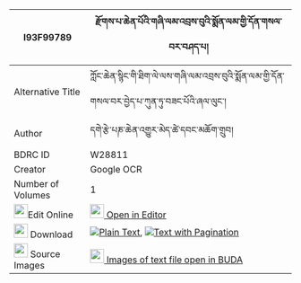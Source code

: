 |I93F99789|རྫོགས་པ་ཆེན་པོའི་གཞི་ལམ་འབྲས་བུའི་སྨོན་ལམ་གྱི་དོན་གསལ་བར་བཤད་པ། 
| --- | --- 
|Alternative Title |ཀློང་ཆེན་སྙིང་གི་ཐིག་ལེ་ལས་གཞི་ལམ་འབྲས་བུའི་སྨོན་ལམ་གྱི་དོན་གསལ་བར་བྱེད་པ་ཀུན་ཏུ་བཟང་པོའི་ཞལ་ལུང་།
|Author| དགེ་རྩེ་པཎ་ཆེན་འགྱུར་མེད་ཚེ་དབང་མཆོག་གྲུབ།
|BDRC ID | W28811
|Creator | Google OCR
|Number of Volumes| 1
|<img width="25" src="https://img.icons8.com/color/25/000000/edit-property.png">Edit Online| [<img width="25" src="https://avatars.githubusercontent.com/u/45091458?s=200&v=4"> Open in Editor](http://editor.openpecha.org/I93F99789)
|<img width="25" src="https://img.icons8.com/fluent/48/000000/download-2.png"/>  Download | [![](https://img.icons8.com/color/20/000000/txt.png)Plain Text](https://github.com/Openpecha/I93F99789/releases/download/v1/dzokpa_chenpo_i_shyi_lam_drebu_plain_I93F99789.zip), [![](https://img.icons8.com/color/20/000000/txt.png)Text with Pagination](https://github.com/Openpecha/I93F99789/releases/download/v1/dzokpa_chenpo_i_shyi_lam_drebu_pages_I93F99789.zip)
|<img width="25" src="https://img.icons8.com/plasticine/100/000000/pictures-folder.png"/>  Source Images | [<img width="25" src="https://library.bdrc.io/icons/BUDA-small.svg"> Images of text file open in BUDA](https://library.bdrc.io/show/bdr:W28811)